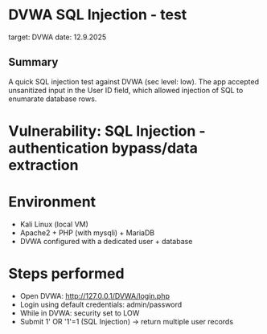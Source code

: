 # DVWA SQL Injection - test
target: DVWA
date: 12.9.2025

## Summary
A quick SQL injection test against DVWA (sec level: low). The app accepted unsanitized input in the User ID field, which allowed injection of SQL to enumarate database rows.

# Vulnerability: SQL Injection - authentication bypass/data extraction

# Environment
- Kali Linux (local VM)
- Apache2 + PHP (with mysqli) + MariaDB
- DVWA configured with a dedicated user + database

# Steps performed
- Open DVWA: http://127.0.0.1/DVWA/login.php
- Login using default credentials: admin/password
- While in DVWA: security set to LOW
- Submit 1' OR '1'=1 (SQL Injection) -> return multiple user records
